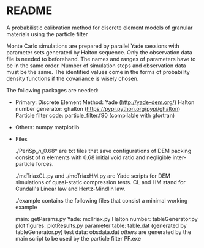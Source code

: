 # README #

A probabilistic calibration method for discrete element models of granular materials using the particle filter

Monte Carlo simulations are prepared by parallel Yade sessions with parameter sets generated by Halton sequence. Only the observation data file is needed to beforehand. The names and ranges of parameters have to be in the same order. Number of simulation steps and observation data must be the same. The identified values come in the forms of probability density functions if the covariance is wisely chosen.

The following packages are needed:

* Primary:
    Discrete Element Method: Yade (http://yade-dem.org/)
    Halton number generator: ghalton (https://pypi.python.org/pypi/ghalton)
    Particle filter code:    particle_filter.f90 (compilable with gfortran)

* Others:
    numpy
    matplotlib
 
* Files

  ./PeriSp_*n*_0.68* are txt files that save configurations of DEM packing consist of *n* elements with 0.68 initial void ratio and negligible inter-particle forces.

  ./mcTriaxCL.py and ./mcTriaxHM.py are Yade scripts for DEM simulations of quasi-static compression tests. CL and HM stand for Cundall's Linear law and Hertz-Mindlin law.

  ./example contains the following files that consist a minimal working example

     main: getParams.py
     Yade: mcTriax.py
     Halton number: tableGenerator.py
     plot figures: plotResults.py
     parameter table: table.dat (generated by tableGenerator.py)
     test data: obsdata.dat
     *others* are generated by the main script to be used by the particle filter PF.exe